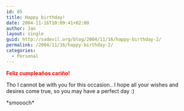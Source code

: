 ```yaml
---
id: 85
title: Happy birthday!
date: 2004-11-16T10:09:41+02:00
author: Jan
layout: single
guid: http://sadevil.org/blog/2004/11/16/happy-birthday-2/
permalink: /2004/11/16/happy-birthday-2/
categories:
  - Personal
---
```

<font color="red"><b>Feliz cumpleaños cariño!</b></font>

Tho I cannot be with you for this occasion.. I hope all your wishes and desires come true, so you may have a perfect day :)

\*smoooch\*